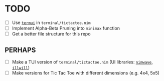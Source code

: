 # TODO

* [ ] Use [`termui`](https://github.com/jjv360/nim-termui) in `terminal/tictactoe.nim`
* [ ] Implement Alpha-Beta Pruning into `minimax` function
* [ ] Get a better file structure for this repo

## PERHAPS

* [ ] Make a TUI version of `terminal/tictactoe.nim` (UI libraries: [`nimwave`](https://github.com/ansiwave/nimwave), [`illwill`](https://github.com/johnnovak/illwill))
* [ ] Make versions for Tic Tac Toe with different dimensions (e.g. 4x4, 5x5)
